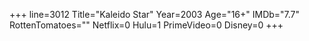 +++
line=3012
Title="Kaleido Star"
Year=2003
Age="16+"
IMDb="7.7"
RottenTomatoes=""
Netflix=0
Hulu=1
PrimeVideo=0
Disney=0
+++

